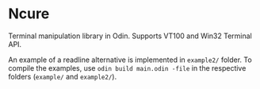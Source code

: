 # Ncure

Terminal manipulation library in Odin. Supports VT100 and Win32 Terminal API.

An example of a readline alternative is implemented in `example2/` folder.
To compile the examples, use `odin build main.odin -file` in the respective folders (`example/` and `example2/`).
